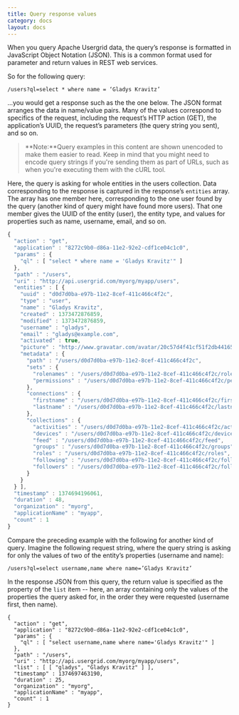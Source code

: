 ```yaml
---
title: Query response values
category: docs
layout: docs
---
```


When you query Apache Usergrid data, the query’s response is formatted in
JavaScript Object Notation (JSON). This is a common format used for
parameter and return values in REST web services.

So for the following query:

    /users?ql=select * where name = ‘Gladys Kravitz’

...you would get a response such as the the one below. The JSON format
arranges the data in name/value pairs. Many of the values correspond to
specifics of the request, including the request’s HTTP action (GET), the
application’s UUID, the request’s parameters (the query string you
sent), and so on.

> **Note:**Query examples in this content are shown unencoded to make
> them easier to read. Keep in mind that you might need to encode query
> strings if you're sending them as part of URLs, such as when you're
> executing them with the cURL tool.

Here, the query is asking for whole entities in the users collection.
Data corresponding to the response is captured in the response’s
`entities` array. The array has one member here, corresponding to the
one user found by the query (another kind of query might have found more
users). That one member gives the UUID of the entity (user), the entity
type, and values for properties such as name, username, email, and so
on.

```js
{
  "action" : "get",
  "application" : "8272c9b0-d86a-11e2-92e2-cdf1ce04c1c0",
  "params" : {
    "ql" : [ "select * where name = 'Gladys Kravitz'" ]
  },
  "path" : "/users",
  "uri" : "http://api.usergrid.com/myorg/myapp/users",
  "entities" : [ {
    "uuid" : "d0d7d0ba-e97b-11e2-8cef-411c466c4f2c",
    "type" : "user",
    "name" : "Gladys Kravitz",
    "created" : 1373472876859,
    "modified" : 1373472876859,
    "username" : "gladys",
    "email" : "gladys@example.com",
    "activated" : true,
    "picture" : "http://www.gravatar.com/avatar/20c57d4f41cf51f2db44165eb058b3b2",
    "metadata" : {
      "path" : "/users/d0d7d0ba-e97b-11e2-8cef-411c466c4f2c",
      "sets" : {
        "rolenames" : "/users/d0d7d0ba-e97b-11e2-8cef-411c466c4f2c/rolenames",
        "permissions" : "/users/d0d7d0ba-e97b-11e2-8cef-411c466c4f2c/permissions"
      },
      "connections" : {
        "firstname" : "/users/d0d7d0ba-e97b-11e2-8cef-411c466c4f2c/firstname",
        "lastname" : "/users/d0d7d0ba-e97b-11e2-8cef-411c466c4f2c/lastname"
      },
      "collections" : {
        "activities" : "/users/d0d7d0ba-e97b-11e2-8cef-411c466c4f2c/activities",
        "devices" : "/users/d0d7d0ba-e97b-11e2-8cef-411c466c4f2c/devices",
        "feed" : "/users/d0d7d0ba-e97b-11e2-8cef-411c466c4f2c/feed",
        "groups" : "/users/d0d7d0ba-e97b-11e2-8cef-411c466c4f2c/groups",
        "roles" : "/users/d0d7d0ba-e97b-11e2-8cef-411c466c4f2c/roles",
        "following" : "/users/d0d7d0ba-e97b-11e2-8cef-411c466c4f2c/following",
        "followers" : "/users/d0d7d0ba-e97b-11e2-8cef-411c466c4f2c/followers"
      }
    }
  } ],
  "timestamp" : 1374694196061,
  "duration" : 48,
  "organization" : "myorg",
  "applicationName" : "myapp",
  "count" : 1
}
```

Compare the preceding example with the following for another kind of
query. Imagine the following request string, where the query string is
asking for only the values of two of the entity’s properties (username
and name):

    /users?ql=select username,name where name=’Gladys Kravitz’

In the response JSON from this query, the return value is specified as
the property of the `list` item -- here, an array containing only the
values of the properties the query asked for, in the order they were
requested (username first, then name).

    {
      "action" : "get",
      "application" : "8272c9b0-d86a-11e2-92e2-cdf1ce04c1c0",
      "params" : {
        "ql" : [ "select username,name where name='Gladys Kravitz'" ]
      },
      "path" : "/users",
      "uri" : "http://api.usergrid.com/myorg/myapp/users",
      "list" : [ [ "gladys", "Gladys Kravitz" ] ],
      "timestamp" : 1374697463190,
      "duration" : 25,
      "organization" : "myorg",
      "applicationName" : "myapp",
      "count" : 1
    }
